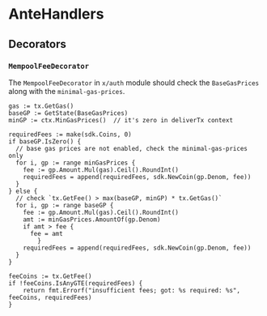 <!--
order: 3
-->

# AnteHandlers

## Decorators

### `MempoolFeeDecorator`

The `MempoolFeeDecorator` in `x/auth` module should check the `BaseGasPrices` along with the `minimal-gas-prices`.

```golang
gas := tx.GetGas()
baseGP := GetState(BaseGasPrices)
minGP := ctx.MinGasPrices()  // it's zero in deliverTx context

requiredFees := make(sdk.Coins, 0)
if baseGP.IsZero() {
  // base gas prices are not enabled, check the minimal-gas-prices only
  for i, gp := range minGasPrices {
  	fee := gp.Amount.Mul(gas).Ceil().RoundInt()
    requiredFees = append(requiredFees, sdk.NewCoin(gp.Denom, fee))
  }
} else {
  // check `tx.GetFee() > max(baseGP, minGP) * tx.GetGas()`
  for i, gp := range baseGP {
    fee := gp.Amount.Mul(gas).Ceil().RoundInt()
    amt := minGasPrices.AmountOf(gp.Denom)
    if amt > fee {
      fee = amt
		}
    requiredFees = append(requiredFees, sdk.NewCoin(gp.Denom, fee))
  }
}

feeCoins := tx.GetFee()
if !feeCoins.IsAnyGTE(requiredFees) {
	return fmt.Errorf("insufficient fees; got: %s required: %s", feeCoins, requiredFees)
}
```

